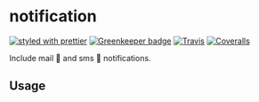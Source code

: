# notification

[![styled with prettier](https://img.shields.io/badge/styled_with-prettier-ff69b4.svg)](https://github.com/prettier/prettier)
[![Greenkeeper badge](https://badges.greenkeeper.io/pardjs/notification.svg)](https://greenkeeper.io/)
[![Travis](https://travis-ci.org/pardjs/notification.svg?branch=master)](https://travis-ci.org/pardjs/notification)
[![Coveralls](https://coveralls.io/repos/github/pardjs/notification/badge.svg?branch=master)](https://coveralls.io/github/pardjs/notification?branch=master)

Include mail 📩 and sms 📲 notifications.

## Usage
